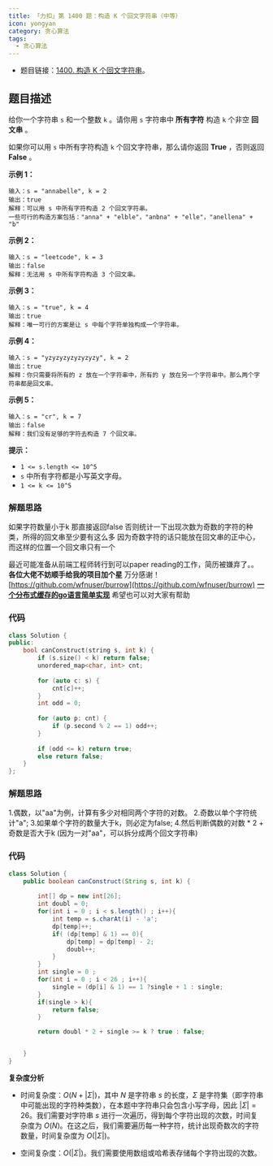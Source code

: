 ```yaml
---
title: 「力扣」第 1400 题：构造 K 个回文字符串（中等）
icon: yongyan
category: 贪心算法
tags:
  - 贪心算法
---
```


+ 题目链接：[1400. 构造 K 个回文字符串](https://leetcode-cn.com/problems/construct-k-palindrome-strings/)。

## 题目描述

给你一个字符串 `s` 和一个整数 `k` 。请你用 `s` 字符串中 **所有字符** 构造 `k` 个非空 **回文串** 。

如果你可以用 `s` 中所有字符构造 `k` 个回文字符串，那么请你返回 **True** ，否则返回 **False** 。

**示例 1：**

```
输入：s = "annabelle", k = 2
输出：true
解释：可以用 s 中所有字符构造 2 个回文字符串。
一些可行的构造方案包括："anna" + "elble"，"anbna" + "elle"，"anellena" + "b"
```

**示例 2：**

```
输入：s = "leetcode", k = 3
输出：false
解释：无法用 s 中所有字符构造 3 个回文串。
```

**示例 3：**

```
输入：s = "true", k = 4
输出：true
解释：唯一可行的方案是让 s 中每个字符单独构成一个字符串。
```

**示例 4：**

```
输入：s = "yzyzyzyzyzyzyzy", k = 2
输出：true
解释：你只需要将所有的 z 放在一个字符串中，所有的 y 放在另一个字符串中。那么两个字符串都是回文串。
```

**示例 5：**

```
输入：s = "cr", k = 7
输出：false
解释：我们没有足够的字符去构造 7 个回文串。
```

**提示：**

- `1 <= s.length <= 10^5`
- `s` 中所有字符都是小写英文字母。
- `1 <= k <= 10^5`



### 解题思路
如果字符数量小于k 那直接返回false
否则统计一下出现次数为奇数的字符的种类，所得的回文串至少要有这么多 因为奇数字符的话只能放在回文串的正中心，而这样的位置一个回文串只有一个


最近可能准备从前端工程师转行到可以paper reading的工作，简历被嫌弃了。。**各位大佬不妨顺手给我的项目加个星** 万分感谢！
[https://github.com/wfnuser/burrow](https://github.com/wfnuser/burrow)  **[一个分布式缓存的go语言简单实现](https://github.com/wfnuser/burrow)**
希望也可以对大家有帮助


### 代码

```cpp
class Solution {
public:
    bool canConstruct(string s, int k) {
        if (s.size() < k) return false;
        unordered_map<char, int> cnt;
        
        for (auto c: s) {
            cnt[c]++;
        }
        int odd = 0;
        
        for (auto p: cnt) {
            if (p.second % 2 == 1) odd++;
        }
        
        if (odd <= k) return true;
        else return false;
    }
};
```

### 解题思路
1.偶数，以"aa"为例，计算有多少对相同两个字符的对数。
2.奇数以单个字符统计"a";
3.如果单个字符的数量大于k，则必定为false;
4.然后判断偶数的对数 * 2 + 奇数是否大于k (因为一对"aa"，可以拆分成两个回文字符串)

### 代码

```java
class Solution {
    public boolean canConstruct(String s, int k) {
        
        int[] dp = new int[26];
        int doubl = 0;
        for(int i = 0 ; i < s.length() ; i++){
            int temp = s.charAt(i) - 'a';
            dp[temp]++;
            if( (dp[temp] & 1) == 0){
                dp[temp] = dp[temp] - 2;
                doubl++;
            }
        }
        int single = 0 ;
        for(int i = 0 ; i < 26 ; i++){
            single = (dp[i] & 1) == 1 ?single + 1 : single;
        }
        if(single > k){
            return false;
        }

        return doubl * 2 + single >= k ? true : false;


    }
}
```


**复杂度分析**

- 时间复杂度：$O(N + |\Sigma|)$，其中 $N$ 是字符串 $s$ 的长度，$\Sigma$ 是字符集（即字符串中可能出现的字符种类数），在本题中字符串只会包含小写字母，因此 $|\Sigma| = 26$。我们需要对字符串 $s$ 进行一次遍历，得到每个字符出现的次数，时间复杂度为 $O(N)$。在这之后，我们需要遍历每一种字符，统计出现奇数次的字符数量，时间复杂度为 $O(|\Sigma|)$。

- 空间复杂度：$O(|\Sigma|)$。我们需要使用数组或哈希表存储每个字符出现的次数。